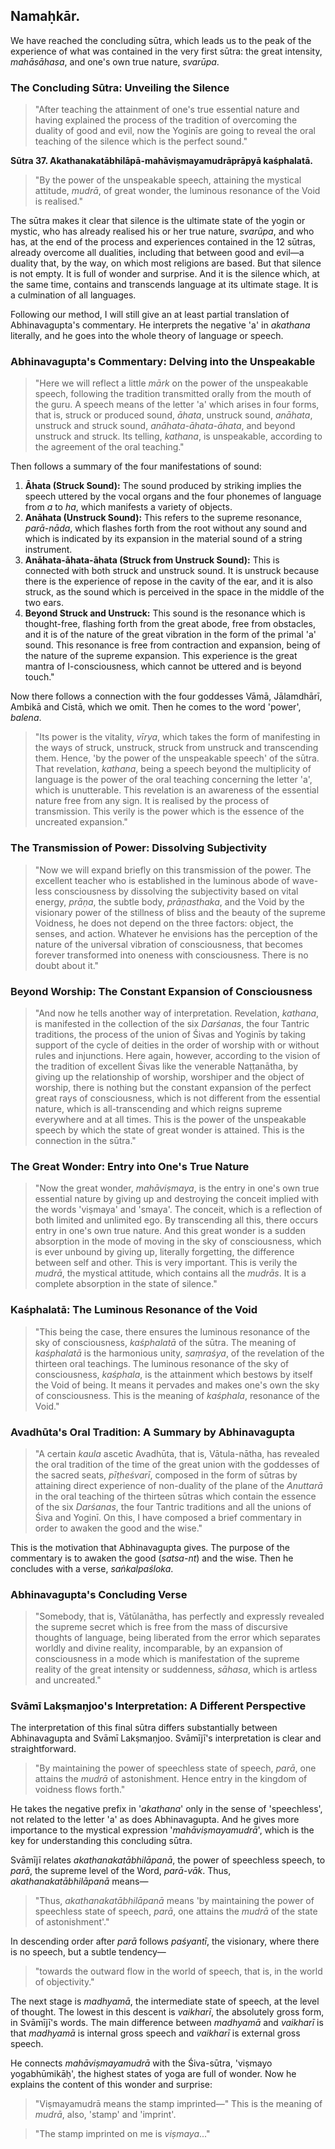 ## Namaḥkār.

We have reached the concluding sūtra, which leads us to the peak of the experience of what was contained in the very first sūtra: the great intensity, *mahāsāhasa*, and one's own true nature, *svarūpa*.

### The Concluding Sūtra: Unveiling the Silence

> "After teaching the attainment of one's true essential nature and having explained the process of the tradition of overcoming the duality of good and evil, now the Yoginīs are going to reveal the oral teaching of the silence which is the perfect sound."

**Sūtra 37.  Akathanakatābhilāpā-mahāviṣmayamudrāprāpyā kaśphalatā.**

> "By the power of the unspeakable speech, attaining the mystical attitude, *mudrā*, of great wonder, the luminous resonance of the Void is realised."

The sūtra makes it clear that silence is the ultimate state of the yogin or mystic, who has already realised his or her true nature, *svarūpa*, and who has, at the end of the process and experiences contained in the 12 sūtras, already overcome all dualities, including that between good and evil—a duality that, by the way, on which most religions are based. But that silence is not empty. It is full of wonder and surprise. And it is the silence which, at the same time, contains and transcends language at its ultimate stage. It is a culmination of all languages.

Following our method, I will still give an at least partial translation of Abhinavagupta's commentary. He interprets the negative 'a' in *akathana* literally, and he goes into the whole theory of language or speech.

### Abhinavagupta's Commentary: Delving into the Unspeakable

> "Here we will reflect a little *mārk* on the power of the unspeakable speech, following the tradition transmitted orally from the mouth of the guru. A speech means of the letter 'a' which arises in four forms, that is, struck or produced sound, *āhata*, unstruck sound, *anāhata*, unstruck and struck sound, *anāhata-āhata-āhata*, and beyond unstruck and struck. Its telling, *kathana*, is unspeakable, according to the agreement of the oral teaching."

Then follows a summary of the four manifestations of sound:

1. **Āhata (Struck Sound):**  The sound produced by striking implies the speech uttered by the vocal organs and the four phonemes of language from *a* to *ha*, which manifests a variety of objects.
2. **Anāhata (Unstruck Sound):** This refers to the supreme resonance, *parā-nāda*, which flashes forth from the root without any sound and which is indicated by its expansion in the material sound of a string instrument.
3. **Anāhata-āhata-āhata (Struck from Unstruck Sound):** This is connected with both struck and unstruck sound. It is unstruck because there is the experience of repose in the cavity of the ear, and it is also struck, as the sound which is perceived in the space in the middle of the two ears. 
4. **Beyond Struck and Unstruck:** This sound is the resonance which is thought-free, flashing forth from the great abode, free from obstacles, and it is of the nature of the great vibration in the form of the primal 'a' sound. This resonance is free from contraction and expansion, being of the nature of the supreme expansion. This experience is the great mantra of I-consciousness, which cannot be uttered and is beyond touch."

Now there follows a connection with the four goddesses Vāmā, Jālamdhārī, Ambikā and Cistā, which we omit. Then he comes to the word 'power', *balena*.

> "Its power is the vitality, *vīrya*, which takes the form of manifesting in the ways of struck, unstruck, struck from unstruck and transcending them. Hence, 'by the power of the unspeakable speech' of the sūtra. That revelation, *kathana*, being a speech beyond the multiplicity of language is the power of the oral teaching concerning the letter 'a', which is unutterable. This revelation is an awareness of the essential nature free from any sign. It is realised by the process of transmission. This verily is the power which is the essence of the uncreated expansion."

### The Transmission of Power: Dissolving Subjectivity

> "Now we will expand briefly on this transmission of the power. The excellent teacher who is established in the luminous abode of wave-less consciousness by dissolving the subjectivity based on vital energy, *prāṇa*, the subtle body, *prāṇasthaka*, and the Void by the visionary power of the stillness of bliss and the beauty of the supreme Voidness, he does not depend on the three factors: object, the senses, and action. Whatever he envisions has the perception of the nature of the universal vibration of consciousness, that becomes forever transformed into oneness with consciousness. There is no doubt about it."

### Beyond Worship: The Constant Expansion of Consciousness

> "And now he tells another way of interpretation. Revelation, *kathana*, is manifested in the collection of the six *Darśanas*, the four Tantric traditions, the process of the union of Śivas and Yoginīs by taking support of the cycle of deities in the order of worship with or without rules and injunctions. Here again, however, according to the vision of the tradition of excellent Śivas like the venerable Naṭṭanātha, by giving up the relationship of worship, worshiper and the object of worship, there is nothing but the constant expansion of the perfect great rays of consciousness, which is not different from the essential nature, which is all-transcending and which reigns supreme everywhere and at all times. This is the power of the unspeakable speech by which the state of great wonder is attained. This is the connection in the sūtra."

### The Great Wonder: Entry into One's True Nature

> "Now the great wonder, *mahāviṣmaya*, is the entry in one's own true essential nature by giving up and destroying the conceit implied with the words 'viṣmaya' and 'smaya'. The conceit, which is a reflection of both limited and unlimited ego. By transcending all this, there occurs entry in one's own true nature. And this great wonder is a sudden absorption in the mode of moving in the sky of consciousness, which is ever unbound by giving up, literally forgetting, the difference between self and other. This is very important. This is verily the *mudrā*, the mystical attitude, which contains all the *mudrās*. It is a complete absorption in the state of silence."

### Kaśphalatā: The Luminous Resonance of the Void

> "This being the case, there ensures the luminous resonance of the sky of consciousness, *kaśphalatā* of the sūtra. The meaning of *kaśphalatā* is the harmonious unity, *saṃraśya*, of the revelation of the thirteen oral teachings. The luminous resonance of the sky of consciousness, *kaśphala*, is the attainment which bestows by itself the Void of being. It means it pervades and makes one's own the sky of consciousness. This is the meaning of *kaśphala*, resonance of the Void."

### Avadhūta's Oral Tradition: A Summary by Abhinavagupta

> "A certain *kaula* ascetic Avadhūta, that is, Vātula-nātha, has revealed the oral tradition of the time of the great union with the goddesses of the sacred seats, *pīṭheśvarī*, composed in the form of sūtras by attaining direct experience of non-duality of the plane of the *Anuttarā* in the oral teaching of the thirteen sūtras which contain the essence of the six *Darśanas*, the four Tantric traditions and all the unions of Śiva and Yoginī. On this, I have composed a brief commentary in order to awaken the good and the wise."

This is the motivation that Abhinavagupta gives. The purpose of the commentary is to awaken the good (*satsa-nt*) and the wise. Then he concludes with a verse, *saṅkalpaśloka*.

### Abhinavagupta's Concluding Verse

> "Somebody, that is, Vātūlanātha, has perfectly and expressly revealed the supreme secret which is free from the mass of discursive thoughts of language, being liberated from the error which separates worldly and divine reality, incomparable, by an expansion of consciousness in a mode which is manifestation of the supreme reality of the great intensity or suddenness, *sāhasa*, which is artless and uncreated." 

### Svāmī Lakṣmaṇjoo's Interpretation: A Different Perspective

The interpretation of this final sūtra differs substantially between Abhinavagupta and Svāmī Lakṣmaṇjoo. Svāmījī's interpretation is clear and straightforward. 

> "By maintaining the power of speechless state of speech, *parā*, one attains the *mudrā* of astonishment. Hence entry in the kingdom of voidness flows forth." 

He takes the negative prefix in '*akathana*' only in the sense of 'speechless', not related to the letter 'a' as does Abhinavagupta. And he gives more importance to the mystical expression '*mahāviṣmayamudrā*', which is the key for understanding this concluding sūtra. 

Svāmījī relates *akathanakatābhilāpanā*, the power of speechless speech, to *parā*, the supreme level of the Word, *parā-vāk*. Thus, *akathanakatābhilāpanā* means—

> "Thus, *akathanakatābhilāpanā* means 'by maintaining the power of speechless state of speech, *parā*, one attains the *mudrā* of the state of astonishment'."

In descending order after *parā* follows *paśyantī*, the visionary, where there is no speech, but a subtle tendency—

> "towards the outward flow in the world of speech, that is, in the world of objectivity."

The next stage is *madhyamā*, the intermediate state of speech, at the level of thought. The lowest in this descent is *vaikharī*, the absolutely gross form, in Svāmījī's words. The main difference between *madhyamā* and *vaikharī* is that *madhyamā* is internal gross speech and *vaikharī* is external gross speech. 

He connects *mahāviṣmayamudrā* with the Śiva-sūtra, 'viṣmayo yogabhūmikāḥ', the highest states of yoga are full of wonder. Now he explains the content of this wonder and surprise:

> "Viṣmayamudrā means the stamp imprinted—" This is the meaning of *mudrā*, also, 'stamp' and 'imprint'. 

> "The stamp imprinted on me is *viṣmaya*..." 
